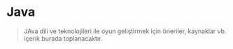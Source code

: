 # Java
> JAva dili ve teknolojileri ile oyun geliştirmek için öneriler, kaynaklar vb. içerik burada toplanacaktır.
